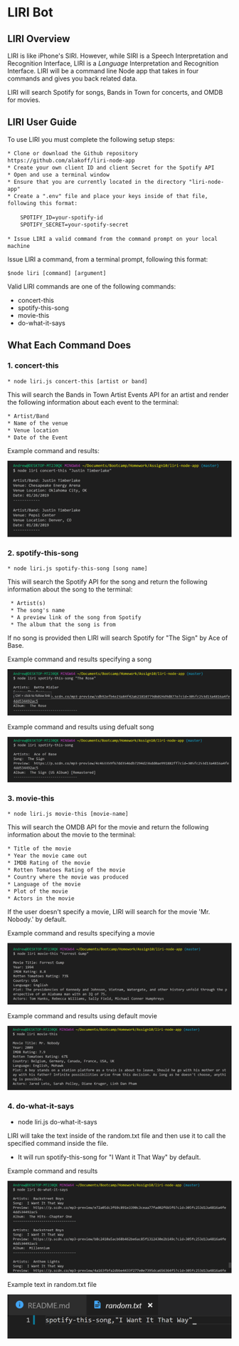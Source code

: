 # LIRI Bot

## LIRI Overview

LIRI is like iPhone's SIRI. However, while SIRI is a Speech Interpretation and Recognition Interface, LIRI is a _Language_ Interpretation and Recognition Interface. LIRI will be a command line Node app that takes in four commands and gives you back related data.

LIRI will search Spotify for songs, Bands in Town for concerts, and OMDB for movies.
   
## LIRI User Guide

To use LIRI you must complete the following setup steps:

    * Clone or download the Github repository https://github.com/alakoff/liri-node-app
    * Create your own client ID and client Secret for the Spotify API
    * Open and use a terminal window
    * Ensure that you are currently located in the directory "liri-node-app"
    * Create a ".env" file and place your keys inside of that file, following this format:

        SPOTIFY_ID=your-spotify-id
        SPOTIFY_SECRET=your-spotify-secret

    * Issue LIRI a valid command from the command prompt on your local machine
  

Issue LIRI a command, from a terminal prompt, following this format:

    $node liri [command] [argument]

Valid LIRI commands are one of the following commands:

   * concert-this
   * spotify-this-song
   * movie-this
   * do-what-it-says

## What Each Command Does

### 1. concert-this

    * node liri.js concert-this [artist or band]

This will search the Bands in Town Artist Events API for an artist and render the following information about each event to the terminal:

    * Artist/Band
    * Name of the venue
    * Venue location
    * Date of the Event 

Example command and results:

![LIRI concert-this example](./images/concert-this.PNG)


### 2. spotify-this-song

    * node liri.js spotify-this-song [song name]

This will search the Spotify API for the song and return the following information about the song to the terminal:

     * Artist(s)
     * The song's name
     * A preview link of the song from Spotify
     * The album that the song is from

If no song is provided then LIRI will search Spotify for "The Sign" by Ace of Base.

Example command and results specifying a song

![LIRI spotify-this-song command example](./images/spotify.PNG)

Example command and results using defualt song

![LIRI spotify-this-song command example no song](./images/spotifydefault.PNG)


### 3. movie-this

    * node liri.js movie-this [movie-name]

This will search the OMDB API for the movie and return the following information about the movie to the terminal:

    * Title of the movie
    * Year the movie came out
    * IMDB Rating of the movie
    * Rotten Tomatoes Rating of the movie
    * Country where the movie was produced
    * Language of the movie
    * Plot of the movie
    * Actors in the movie

If the user doesn't specify a movie, LIRI will search for the movie 'Mr. Nobody.' by default.

Example command and results specifying a movie

![LIRI movie-this command example](./images/movie.PNG)

Example command and results using default movie

![LIRI movie-this command example no movie](./images/moviedefault.PNG)


### 4. do-what-it-says

   * node liri.js do-what-it-says

LIRI will take the text inside of the random.txt file and then use it to call the specified command inside the file.

  * It will run spotify-this-song for "I Want it That Way" by default.

Example command and results

![LIRI do-what-it-says example and results](./images/dowhat.PNG)

Example text in random.txt file

![random.txt file contents](./images/randomtxt.PNG)




